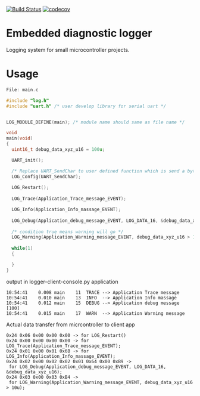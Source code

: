 [![Build Status](https://travis-ci.org/binarymaker/embedded-diagnostic-logger.svg?branch=develop)](https://travis-ci.org/binarymaker/embedded-diagnostic-logger) [![codecov](https://codecov.io/gh/binarymaker/embedded-diagnostic-logger/branch/develop/graph/badge.svg)](https://codecov.io/gh/binarymaker/embedded-diagnostic-logger)

# Embedded diagnostic logger

Logging system for small microcontroller projects.


# Usage

```c
File: main.c

#include "log.h"
#include "uart.h" /* user develop library for serial uart */


LOG_MODULE_DEFINE(main); /* module name should same as file name */

void
main(void)
{
  uint16_t debug_data_xyz_u16 = 100u;

  UART_init();

  /* Replace UART_SendChar to user defined function which is send a byte thru uart*/
  LOG_Config(UART_SendChar);
  
  LOG_Restart();
  
  LOG_Trace(Application_Trace_message_EVENT);

  LOG_Info(Application_Info_massage_EVENT);
  
  LOG_Debug(Application_debug_message_EVENT, LOG_DATA_16, &debug_data_xyz_u16);
  
  /* condition true means warning will go */
  LOG_Warning(Application_Warning_message_EVENT, debug_data_xyz_u16 > 10u);
  
  while(1)
  {

  }
}

```

output in logger-client-console.py application

```
10:54:41    0.008 main    11  TRACE --> Application Trace message
10:54:41    0.010 main    13  INFO  --> Application Info massage
10:54:41    0.012 main    15  DEBUG --> Application debug message   [100]
10:54:41    0.015 main    17  WARN  --> Application Warning message
```

Actual data transfer from micrcontroller to client app
```
0x24 0x06 0x00 0x00 0x00 -> for LOG_Restart()
0x24 0x00 0x00 0x00 0x00 -> for LOG_Trace(Application_Trace_message_EVENT);
0x24 0x01 0x00 0x01 0x6B -> for LOG_Info(Application_Info_massage_EVENT);
0x24 0x02 0x00 0x02 0x02 0x01 0x64 0x00 0xB9 -> 
 for LOG_Debug(Application_debug_message_EVENT, LOG_DATA_16, &debug_data_xyz_u16);
0x24 0x03 0x00 0x03 0xB4 -> 
 for LOG_Warning(Application_Warning_message_EVENT, debug_data_xyz_u16 > 10u);
```

